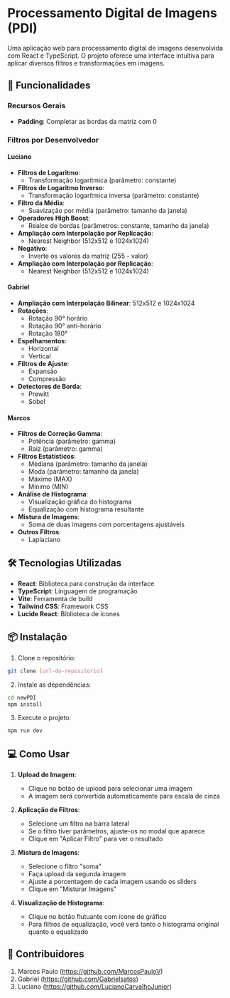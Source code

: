 # Processamento Digital de Imagens (PDI)

Uma aplicação web para processamento digital de imagens desenvolvida com React e TypeScript. O projeto oferece uma interface intuitiva para aplicar diversos filtros e transformações em imagens.

## 🚀 Funcionalidades

### Recursos Gerais
- **Padding**: Completar as bordas da matriz com 0

### Filtros por Desenvolvedor

#### Luciano
- **Filtros de Logaritmo**: 
  - Transformação logarítmica (parâmetro: constante)
- **Filtros de Logaritmo Inverso**: 
  - Transformação logarítmica inversa (parâmetro: constante)
- **Filtro da Média**: 
  - Suavização por média (parâmetro: tamanho da janela)
- **Operadores High Boost**: 
  - Realce de bordas (parâmetros: constante, tamanho da janela)
- **Ampliação com Interpolação por Replicação**: 
  - Nearest Neighbor (512x512 e 1024x1024)
- **Negativo**: 
  - Inverte os valores da matriz (255 - valor)
- **Ampliação com Interpolação por Replicação**:
  - Nearest Neighbor (512x512 e 1024x1024)
#### Gabriel

- **Ampliação com Interpolação Bilinear**: 512x512 e 1024x1024
- **Rotações**:
  - Rotação 90° horário
  - Rotação 90° anti-horário
  - Rotação 180°
- **Espelhamentos**:
  - Horizontal
  - Vertical
- **Filtros de Ajuste**:
  - Expansão
  - Compressão
- **Detectores de Borda**:
  - Prewitt
  - Sobel

#### Marcos
- **Filtros de Correção Gamma**:
  - Potência (parâmetro: gamma)
  - Raiz (parâmetro: gamma)
- **Filtros Estatísticos**:
  - Mediana (parâmetro: tamanho da janela)
  - Moda (parâmetro: tamanho da janela)
  - Máximo (MAX)
  - Mínimo (MIN)
- **Análise de Histograma**:
  - Visualização gráfica do histograma
  - Equalização com histograma resultante
- **Mistura de Imagens**:
  - Soma de duas imagens com porcentagens ajustáveis
- **Outros Filtros**:
  - Laplaciano

## 🛠️ Tecnologias Utilizadas

- **React**: Biblioteca para construção da interface
- **TypeScript**: Linguagem de programação
- **Vite**: Ferramenta de build
- **Tailwind CSS**: Framework CSS
- **Lucide React**: Biblioteca de ícones

## 📦 Instalação

1. Clone o repositório:
```bash
git clone [url-do-repositorio]
```

2. Instale as dependências:
```bash
cd newPDI
npm install
```

3. Execute o projeto:
```bash
npm run dev
```

## 💻 Como Usar

1. **Upload de Imagem**:
   - Clique no botão de upload para selecionar uma imagem
   - A imagem será convertida automaticamente para escala de cinza

2. **Aplicação de Filtros**:
   - Selecione um filtro na barra lateral
   - Se o filtro tiver parâmetros, ajuste-os no modal que aparece
   - Clique em "Aplicar Filtro" para ver o resultado

3. **Mistura de Imagens**:
   - Selecione o filtro "soma"
   - Faça upload da segunda imagem
   - Ajuste a porcentagem de cada imagem usando os sliders
   - Clique em "Misturar Imagens"

4. **Visualização de Histograma**:
   - Clique no botão flutuante com ícone de gráfico
   - Para filtros de equalização, você verá tanto o histograma original quanto o equalizado

## 🤝 Contribuidores

1. Marcos Paulo (https://github.com/MarcosPauloV)
2. Gabriel (https://github.com/Gabrielsatos)
3. Luciano (https://github.com/LucianoCarvalhoJunior)
